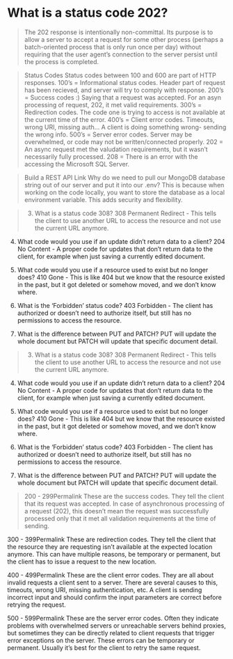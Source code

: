 # What is a status code 202?
> The 202 response is intentionally non-committal. Its purpose is to allow a server to accept a request for some other process (perhaps a batch-oriented process that is only run once per day) without requiring that the user agent’s connection to the server persist until the process is completed.


> Status Codes
Status codes between 100 and 600 are part of HTTP responses.
100’s = Informational status codes. Header part of request has been recieved, and server will try to comply with response. 200’s = Success codes :) Saying that a request was accepted. For an asyn processing of request, 202, it met valid requirements. 300’s = Redirection codes. The code one is trying to access is not available at the current time of the error. 400’s = Client error codes. Timeouts, wrong URI, missing auth… A client is doing something wrong- sending the wrong info. 500’s = Server error codes. Server may be overwhelmed, or code may not be written/connected properly.
202 = An async request met the valudation requirements, but it wasn’t necessarily fully processed. 208 = There is an error with the accessing the Microsoft SQL Server.

> Build a REST API Link
Why do we need to pull our MongoDB database string out of our server and put it into our .env?
This is because when working on the code locally, you want to store the database as a local environment variable. This adds security and flexibility.


> 3. What is a status code 308?
308 Permanent Redirect - This tells the client to use another URL to access the resource and not use the current URL anymore.

4. What code would you use if an update didn’t return data to a client?
204 No Content - A proper code for updates that don’t return data to the client, for example when just saving a currently edited document.

5. What code would you use if a resource used to exist but no longer does?
410 Gone - This is like 404 but we know that the resource existed in the past, but it got deleted or somehow moved, and we don’t know where.

6. What is the ‘Forbidden’ status code?
403 Forbidden - The client has authorized or doesn’t need to authorize itself, but still has no permissions to access the resource.

7. What is the difference between PUT and PATCH?
PUT will update the whole document but PATCH will update that specific document detail.



> 3. What is a status code 308?
308 Permanent Redirect - This tells the client to use another URL to access the resource and not use the current URL anymore.

4. What code would you use if an update didn’t return data to a client?
204 No Content - A proper code for updates that don’t return data to the client, for example when just saving a currently edited document.

5. What code would you use if a resource used to exist but no longer does?
410 Gone - This is like 404 but we know that the resource existed in the past, but it got deleted or somehow moved, and we don’t know where.

6. What is the ‘Forbidden’ status code?
403 Forbidden - The client has authorized or doesn’t need to authorize itself, but still has no permissions to access the resource.

7. What is the difference between PUT and PATCH?
PUT will update the whole document but PATCH will update that specific document detail.



> 200 - 299Permalink
These are the success codes. They tell the client that its request was accepted. In case of asynchronous processing of a request (202), this doesn’t mean the request was successfully processed only that it met all validation requirements at the time of sending.

300 - 399Permalink
These are redirection codes. They tell the client that the resource they are requesting isn’t available at the expected location anymore. This can have multiple reasons, be temporary or permanent, but the client has to issue a request to the new location.

400 - 499Permalink
These are the client error codes. They are all about invalid requests a client sent to a server. There are several causes to this, timeouts, wrong URI, missing authentication, etc. A client is sending incorrect input and should confirm the input parameters are correct before retrying the request.

500 - 599Permalink
These are the server error codes. Often they indicate problems with overwhelmed servers or unreachable servers behind proxies, but sometimes they can be directly related to client requests that trigger error exceptions on the server. These errors can be temporary or permanent. Usually it’s best for the client to retry the same request.